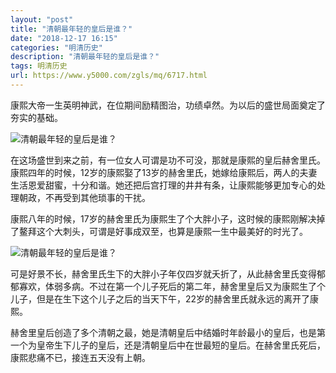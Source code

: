```yaml
---
layout: "post"
title: "清朝最年轻的皇后是谁？"
date: "2018-12-17 16:15"
categories: "明清历史"
description: "清朝最年轻的皇后是谁？"
tags: 明清历史
url: https://www.y5000.com/zgls/mq/6717.html
---
```






康熙大帝一生英明神武，在位期间励精图治，功绩卓然。为以后的盛世局面奠定了夯实的基础。

![清朝最年轻的皇后是谁？](/uploads/allimg/161207/6-16120G35211941.JPG)

在这场盛世到来之前，有一位女人可谓是功不可没，那就是康熙的皇后赫舍里氏。康熙四年的时候，12岁的康熙娶了13岁的赫舍里氏，她嫁给康熙后，两人的夫妻生活恩爱甜蜜，十分和谐。她还把后宫打理的井井有条，让康熙能够更加专心的处理朝政，不再受到其他琐事的干扰。

康熙八年的时候，17岁的赫舍里氏为康熙生了个大胖小子，这时候的康熙刚解决掉了鳌拜这个大刺头，可谓是好事成双至，也算是康熙一生中最美好的时光了。

![清朝最年轻的皇后是谁？](/uploads/allimg/161207/6-16120G35104X8.JPG)

可是好景不长，赫舍里氏生下的大胖小子年仅四岁就夭折了，从此赫舍里氏变得郁郁寡欢，体弱多病。不过在第一个儿子死后的第二年，赫舍里皇后又为康熙生了个儿子，但是在生下这个儿子之后的当天下午，22岁的赫舍里氏就永远的离开了康熙。

赫舍里皇后创造了多个清朝之最，她是清朝皇后中结婚时年龄最小的皇后，也是第一个为皇帝生下儿子的皇后，还是清朝皇后中在世最短的皇后。在赫舍里氏死后，康熙悲痛不已，接连五天没有上朝。
